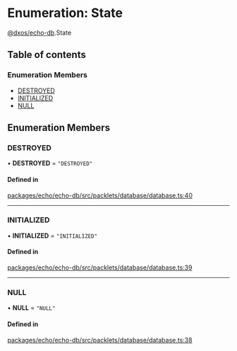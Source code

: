 # Enumeration: State

[@dxos/echo-db](../modules/dxos_echo_db.md).State

## Table of contents

### Enumeration Members

- [DESTROYED](dxos_echo_db.State.md#destroyed)
- [INITIALIZED](dxos_echo_db.State.md#initialized)
- [NULL](dxos_echo_db.State.md#null)

## Enumeration Members

### DESTROYED

• **DESTROYED** = ``"DESTROYED"``

#### Defined in

[packages/echo/echo-db/src/packlets/database/database.ts:40](https://github.com/dxos/dxos/blob/32ae9b579/packages/echo/echo-db/src/packlets/database/database.ts#L40)

___

### INITIALIZED

• **INITIALIZED** = ``"INITIALIZED"``

#### Defined in

[packages/echo/echo-db/src/packlets/database/database.ts:39](https://github.com/dxos/dxos/blob/32ae9b579/packages/echo/echo-db/src/packlets/database/database.ts#L39)

___

### NULL

• **NULL** = ``"NULL"``

#### Defined in

[packages/echo/echo-db/src/packlets/database/database.ts:38](https://github.com/dxos/dxos/blob/32ae9b579/packages/echo/echo-db/src/packlets/database/database.ts#L38)
